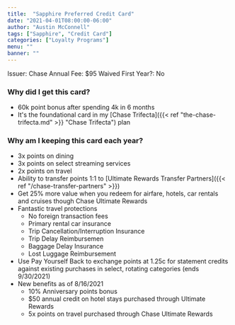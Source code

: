 ```yaml
---
title:  "Sapphire Preferred Credit Card"
date: "2021-04-01T08:00:00-06:00"
author: "Austin McConnell"
tags: ["Sapphire", "Credit Card"]
categories: ["Loyalty Programs"]
menu: ""
banner: ""
---
```



Issuer: Chase
Annual Fee: $95
Waived First Year?: No

### Why did I get this card?

- 60k point bonus after spending 4k in 6 months
- It's the foundational card in my [Chase Trifecta]({{< ref "the-chase-trifecta.md" >}} "Chase Trifecta") plan


### Why am I keeping this card each year?

- 3x points on dining
- 3x points on select streaming services
- 2x points on travel
- Ability to transfer points 1:1 to [Ultimate Rewards Transfer Partners]({{< ref "/chase-transfer-partners" >}})
- Get 25% more value when you redeem for airfare, hotels, car rentals and cruises though Chase Ultimate Rewards
- Fantastic travel protections
    - No foreign transaction fees
    - Primary rental car insurance
    - Trip Cancellation/Interruption Insurance
    - Trip Delay Reimbursemen
    - Baggage Delay Insurance
    - Lost Luggage Reimbursement
- Use Pay Yourself Back to exchange points at 1.25c for statement credits against existing purchases in select, rotating categories (ends 9/30/2021)
- New benefits as of 8/16/2021
    - 10% Anniversary points bonus
    - $50 annual credit on hotel stays purchased through Ultimate Rewards
    - 5x points on travel purchased through Chase Ultimate Rewards